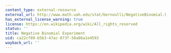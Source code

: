 ```yaml
---
content_type: external-resource
external_url: http://www.math.uah.edu/stat/bernoulli/NegativeBinomial.html
has_external_license_warning: true
license: https://en.wikipedia.org/wiki/All_rights_reserved
status: ''
title: Negative Binomial Experiment
uid: ca22cf89-b5b3-47ac-873f-58a86a1e4593
wayback_url: ''
---
```

